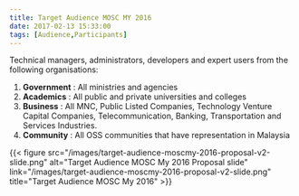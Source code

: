 ```yaml
---
title: Target Audience MOSC MY 2016
date: 2017-02-13 15:33:00
tags: [Audience,Participants]
---
```


Technical managers, administrators, developers and expert users from the following organisations:

1. **Government** : All ministries and agencies
2. **Academics** : All public and private universities and colleges
3. **Business** : All MNC, Public Listed Companies, Technology Venture Capital Companies, Telecommunication, Banking, Transportation and Services Industries.
4. **Community** : All OSS communities that have representation in Malaysia

{{< figure 
src="/images/target-audience-moscmy-2016-proposal-v2-slide.png"
alt="Target Audience MOSC My 2016 Proposal slide"
link="/images/target-audience-moscmy-2016-proposal-v2-slide.png"
title="Target Audience MOSC My 2016" >}}
